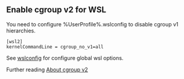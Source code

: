 ## Enable cgroup v2 for WSL

You need to configure %UserProfile%\.wslconfig to disable cgroup v1 hierarchies.

```
[wsl2]
kernelCommandLine = cgroup_no_v1=all
```

See [wslconfig](https://learn.microsoft.com/en-us/windows/wsl/wsl-config#wslconfig) for configure global wsl options.

Further reading [About cgroup v2](https://kubernetes.io/docs/concepts/architecture/cgroups/)
